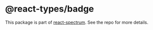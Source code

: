 # @react-types/badge

This package is part of [react-spectrum](https://github.com/adobe/react-spectrum). See the repo for more details.
